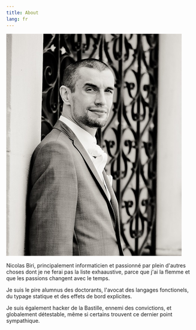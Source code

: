 ```yaml
---
title: About
lang: fr
---
```


<img src="/images/me.jpg" id="me" />

Nicolas Biri, principalement informaticien et passionné par plein
d'autres choses dont je ne ferai pas la liste exhaaustive, parce que j'ai
la flemme et que les passions changent avec le temps.

Je suis le pire alumnus des doctorants, l'avocat des langages fonctionels,
du typage statique et des effets de bord explicites.

Je suis également hacker de la Bastille, ennemi des convictions, et globalement
détestable, même si certains trouvent ce dernier point sympathique.
